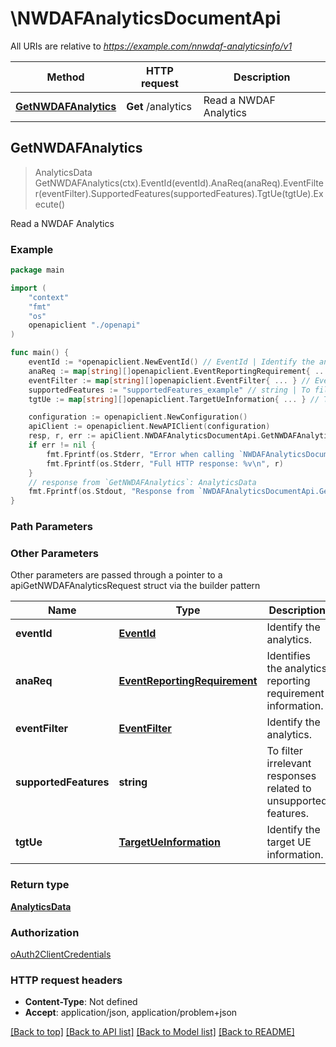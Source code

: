 # \NWDAFAnalyticsDocumentApi

All URIs are relative to *https://example.com/nnwdaf-analyticsinfo/v1*

Method | HTTP request | Description
------------- | ------------- | -------------
[**GetNWDAFAnalytics**](NWDAFAnalyticsDocumentApi.md#GetNWDAFAnalytics) | **Get** /analytics | Read a NWDAF Analytics



## GetNWDAFAnalytics

> AnalyticsData GetNWDAFAnalytics(ctx).EventId(eventId).AnaReq(anaReq).EventFilter(eventFilter).SupportedFeatures(supportedFeatures).TgtUe(tgtUe).Execute()

Read a NWDAF Analytics

### Example

```go
package main

import (
    "context"
    "fmt"
    "os"
    openapiclient "./openapi"
)

func main() {
    eventId := *openapiclient.NewEventId() // EventId | Identify the analytics.
    anaReq := map[string][]openapiclient.EventReportingRequirement{ ... } // EventReportingRequirement | Identifies the analytics reporting requirement information. (optional)
    eventFilter := map[string][]openapiclient.EventFilter{ ... } // EventFilter | Identify the analytics. (optional)
    supportedFeatures := "supportedFeatures_example" // string | To filter irrelevant responses related to unsupported features. (optional)
    tgtUe := map[string][]openapiclient.TargetUeInformation{ ... } // TargetUeInformation | Identify the target UE information. (optional)

    configuration := openapiclient.NewConfiguration()
    apiClient := openapiclient.NewAPIClient(configuration)
    resp, r, err := apiClient.NWDAFAnalyticsDocumentApi.GetNWDAFAnalytics(context.Background()).EventId(eventId).AnaReq(anaReq).EventFilter(eventFilter).SupportedFeatures(supportedFeatures).TgtUe(tgtUe).Execute()
    if err != nil {
        fmt.Fprintf(os.Stderr, "Error when calling `NWDAFAnalyticsDocumentApi.GetNWDAFAnalytics``: %v\n", err)
        fmt.Fprintf(os.Stderr, "Full HTTP response: %v\n", r)
    }
    // response from `GetNWDAFAnalytics`: AnalyticsData
    fmt.Fprintf(os.Stdout, "Response from `NWDAFAnalyticsDocumentApi.GetNWDAFAnalytics`: %v\n", resp)
}
```

### Path Parameters



### Other Parameters

Other parameters are passed through a pointer to a apiGetNWDAFAnalyticsRequest struct via the builder pattern


Name | Type | Description  | Notes
------------- | ------------- | ------------- | -------------
 **eventId** | [**EventId**](EventId.md) | Identify the analytics. | 
 **anaReq** | [**EventReportingRequirement**](EventReportingRequirement.md) | Identifies the analytics reporting requirement information. | 
 **eventFilter** | [**EventFilter**](EventFilter.md) | Identify the analytics. | 
 **supportedFeatures** | **string** | To filter irrelevant responses related to unsupported features. | 
 **tgtUe** | [**TargetUeInformation**](TargetUeInformation.md) | Identify the target UE information. | 

### Return type

[**AnalyticsData**](AnalyticsData.md)

### Authorization

[oAuth2ClientCredentials](../README.md#oAuth2ClientCredentials)

### HTTP request headers

- **Content-Type**: Not defined
- **Accept**: application/json, application/problem+json

[[Back to top]](#) [[Back to API list]](../README.md#documentation-for-api-endpoints)
[[Back to Model list]](../README.md#documentation-for-models)
[[Back to README]](../README.md)

